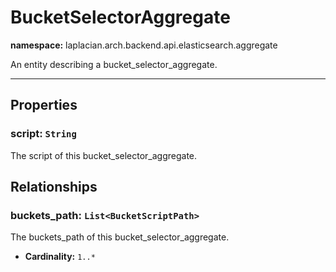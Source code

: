 

# **BucketSelectorAggregate**
**namespace:** laplacian.arch.backend.api.elasticsearch.aggregate

An entity describing a bucket_selector_aggregate.



---

## Properties

### script: `String`
The script of this bucket_selector_aggregate.

## Relationships

### buckets_path: `List<BucketScriptPath>`
The buckets_path of this bucket_selector_aggregate.
- **Cardinality:** `1..*`
